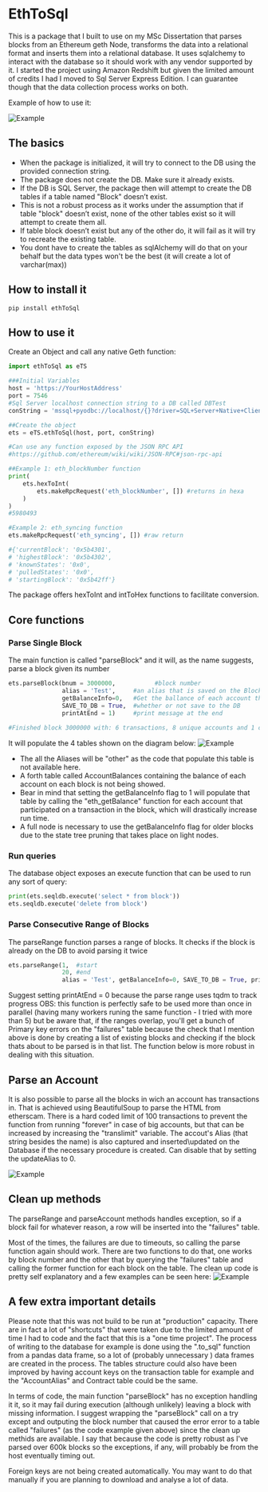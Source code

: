 # EthToSql

This is a package that I built to use on my MSc Dissertation that parses blocks from an Ethereum geth Node, transforms the data into a relational format and inserts them into a relational database. It uses sqlalchemy to interact with the database so it should work with any vendor supported by it. I started the project using Amazon Redshift but given the limited amount of credits I had I moved to Sql Server Express Edition. I can guarantee though that the data collection process works on both.

Example of how to use it: 

![Example](images/FullExample.png)


## The basics

* When the package is initialized, it will try to connect to the DB using the provided connection string.
* The package does not create the DB. Make sure it already exists.
* If the DB is SQL Server, the package then will attempt to create the DB tables if a table named "Block" doesn’t exist.
* This is not a robust process as it works under the assumption that if table "block" doesn’t  exist, none of the other tables exist so it will attempt to create them all.
* If table block doesn’t  exist but any of the other do, it will fail as it will try to recreate the existing table.
* You dont have to create the tables as sqlAlchemy will do that on your behalf but the data types won't be the best (it will create a lot of varchar(max))

## How to install it

```
pip install ethToSql
```

## How to use it

Create an Object and call any native Geth function:

```python
import ethToSql as eTS

###Initial Variables
host = 'https://YourHostAddress'
port = 7546
#Sql Server localhost connection string to a DB called DBTest
conString = 'mssql+pyodbc://localhost/{}?driver=SQL+Server+Native+Client+11.0'.format('DBTest') 

##Create the object
ets = eTS.ethToSql(host, port, conString)

#Can use any function exposed by the JSON RPC API
#https://github.com/ethereum/wiki/wiki/JSON-RPC#json-rpc-api

##Example 1: eth_blockNumber function
print(
    ets.hexToInt(
        ets.makeRpcRequest('eth_blockNumber', []) #returns in hexa
    )
)
#5980493

#Example 2: eth_syncing function
ets.makeRpcRequest('eth_syncing', []) #raw return

#{'currentBlock': '0x5b4301',
# 'highestBlock': '0x5b4302',
# 'knownStates': '0x0',
# 'pulledStates': '0x0',
# 'startingBlock': '0x5b42ff'}

```

The package offers hexToInt and intToHex functions to facilitate conversion.



## Core functions

### Parse Single Block 
The  main function is called "parseBlock" and it will, as the name suggests, parse a block given its number

```python
ets.parseBlock(bnum = 3000000,           #block number
               alias = 'Test',     #an alias that is saved on the Block Table
               getBalanceInfo=0,   #Get the ballance of each account that had transactions on that block 
               SAVE_TO_DB = True,  #whether or not save to the DB
               printAtEnd = 1)     #print message at the end
               
#Finished block 3000000 with: 6 transactions, 8 unique accounts and 1 contracts created
```
It will populate the 4 tables shown on the diagram below:
![Example](images/ER.png)


* The all the Aliases will be "other" as the code that populate this table is not available here.
* A forth table called AccountBalances containing the balance of each account on each block is not being showed.
* Bear in mind that setting the getBalanceInfo flag to 1 will populate that table by calling the "eth_getBalance" function for each account that participated on a transaction in the block, which will drastically increase run time.
* A full node is necessary to use the getBalanceInfo flag for older blocks due to the state tree pruning  that takes place on light nodes.


### Run queries

The database object exposes an execute function that can be used to run any sort of query:
```python
print(ets.seqldb.execute('select * from block'))
ets.seqldb.execute('delete from block')
```

### Parse Consecutive Range of Blocks

The parseRange function parses a range of blocks. It checks if the block is already on the DB to avoid parsing it twice

```python
ets.parseRange(1,  #start
               20, #end
               alias = 'Test', getBalanceInfo=0, SAVE_TO_DB = True, printAtEnd = 0)
```
Suggest setting printAtEnd = 0 because the parse range uses tqdm to track progress
OBS: this function is perfectly safe to be used more than once in parallel (having many workers runing the same function - I tried with more than 5) but be aware that, if the ranges overlap, you'll get a bunch of Primary key errors on the "failures" table because the check that I mention above is done by creating a list of existing blocks and checking if the block thats about to be parsed is in that list. The function below is more robust in dealing with this situation.

## Parse an Account

It is also possible to parse all the blocks in wich an account has transactions in.
That is achieved using BeautifulSoup to parse the HTML from etherscam. 
There is a hard coded limit of 100 transactions to prevent the function from running "forever" in case of big accounts, but that can be increased by increasing the "translimit" variable.
The accout's Alias (that string besides the name) is also captured and inserted\updated on the Database if the necessary procedure is created. Can disable that by setting the updateAlias to 0.

![Example](images/ParseAccount.png)



## Clean up methods

The parseRange and parseAccount methods handles exception, so if a block fail for whatever reason, a row will be inserted into the "failures" table.

Most of the times, the failures are due to timeouts, so calling the parse function again should work.
There are two functions to do that, one works by block number and the other that by querying the "failures" table and calling the former function for each block on the table.
The clean up code is pretty self explanatory and a few examples can be seen here:
![Example](images/cleanup.png)



## A few extra important details

Please note that this was not build to be run at "production" capacity. There are in fact a lot of "shortcuts" that were taken due to the limited amount of time I had to code and the fact that this is a "one time project". 
The process of writing to the database for example is done using the ".to_sql" function from a pandas data frame, so a lot of (probably unnecessary	) data frames are created in the process. The tables structure could also have been improved by having account keys on the transaction table for example and the "AccountAlias" and Contract table could be the same.

In terms of code, the main function "parseBlock" has no exception handling it it, so it may fail during execution (although unlikely) leaving a block with missing information. I suggest wrapping the "parseBlock" call on a try except and outputing the block number that caused the error error to a table called "failures" (as the code example given above) since the clean up methids are available. I say that because the code is pretty robust as I've parsed over 600k blocks so the exceptions, if any, will probably be from the host eventually timing out.

Foreign keys are not being created automatically. You may want to do that manually if you are planning to download and analyse a lot of data.

